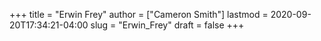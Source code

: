 +++
title = "Erwin Frey"
author = ["Cameron Smith"]
lastmod = 2020-09-20T17:34:21-04:00
slug = "Erwin_Frey"
draft = false
+++
